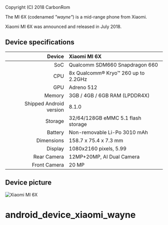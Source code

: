 Copyright (C) 2018 CarbonRom

The MI 6X (codenamed _"wayne"_) is a mid-range phone from Xiaomi.

Xiaomi MI 6X was announced and released in July 2018.

## Device specifications

| Device       | Xiaomi MI 6X         |
| -----------: | :---------------------------------------------- |
| SoC          | Qualcomm SDM660 Snapdragon 660                  |
| CPU          | 8x Qualcomm® Kryo™ 260 up to 2.2GHz             |
| GPU          | Adreno 512                                      |
| Memory       | 3GB / 4GB / 6GB RAM (LPDDR4X)                   |
| Shipped Android version | 8.1.0                           	 |
| Storage      | 32/64/128GB eMMC 5.1 flash storage              |
| Battery      | Non-removable Li-Po 3010 mAh               	 |
| Dimensions   | 158.7 x 75.4 x 7.3 mm	                         |
| Display      | 1080x2160 pixels, 5.99    						 |
Rear Camera    | 12MP+20MP, AI Dual Camera
Front Camera   | 20 MP

## Device picture

![Xiaomi MI 6X](https://cdn.cnbj0.fds.api.mi-img.com/b2c-mimall-media/a4842f9afc615164af83c2088a412fc0.jpg "Xiaomi MI 6X")
# android_device_xiaomi_wayne
